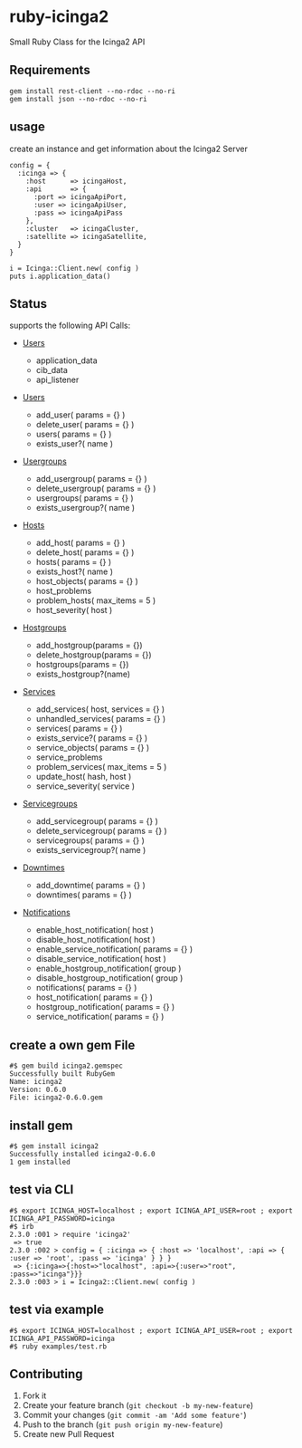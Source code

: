 # ruby-icinga2

Small Ruby Class for the Icinga2 API


## Requirements

    gem install rest-client --no-rdoc --no-ri
    gem install json --no-rdoc --no-ri

## usage

create an instance and get information about the Icinga2 Server

    config = {
      :icinga => {
        :host      => icingaHost,
        :api       => {
          :port => icingaApiPort,
          :user => icingaApiUser,
          :pass => icingaApiPass
        },
        :cluster   => icingaCluster,
        :satellite => icingaSatellite,
      }
    }

    i = Icinga::Client.new( config )
    puts i.application_data()


## Status

supports the following API Calls:

  - [Users](doc/status.md)
    * application_data
    * cib_data
    * api_listener

  - [Users](doc/users.md)
    * add_user( params = {} )
    * delete_user( params = {} )
    * users( params = {} )
    * exists_user?( name )

  - [Usergroups](doc/usergroups.md)
    * add_usergroup( params = {} )
    * delete_usergroup( params = {} )
    * usergroups( params = {} )
    * exists_usergroup?( name )

  - [Hosts](doc/hosts.md)
    * add_host( params = {} )
    * delete_host( params = {} )
    * hosts( params = {} )
    * exists_host?( name )
    * host_objects( params = {} )
    * host_problems
    * problem_hosts( max_items = 5 )
    * host_severity( host )

  - [Hostgroups](doc/hostgroups.md)
    * add_hostgroup(params = {})
    * delete_hostgroup(params = {})
    * hostgroups(params = {})
    * exists_hostgroup?(name)

  - [Services](doc/services.md)
    * add_services( host, services = {} )
    * unhandled_services( params = {} )
    * services( params = {} )
    * exists_service?( params = {} )
    * service_objects( params = {} )
    * service_problems
    * problem_services( max_items = 5 )
    * update_host( hash, host )
    * service_severity( service )

  - [Servicegroups](doc/servicegroups.md)
    * add_servicegroup( params = {} )
    * delete_servicegroup( params = {} )
    * servicegroups( params = {} )
    * exists_servicegroup?( name )

  - [Downtimes](doc/downtimes.md)
    * add_downtime( params = {} )
    * downtimes( params = {} )

  - [Notifications](doc/notifications.md)
    * enable_host_notification( host )
    * disable_host_notification( host )
    * enable_service_notification( params = {} )
    * disable_service_notification( host )
    * enable_hostgroup_notification( group )
    * disable_hostgroup_notification( group )
    * notifications( params = {} )
    * host_notification( params = {} )
    * hostgroup_notification( params = {} )
    * service_notification( params = {} )


## create a own gem File

    #$ gem build icinga2.gemspec
    Successfully built RubyGem
    Name: icinga2
    Version: 0.6.0
    File: icinga2-0.6.0.gem

## install gem

    #$ gem install icinga2
    Successfully installed icinga2-0.6.0
    1 gem installed

## test via CLI

    #$ export ICINGA_HOST=localhost ; export ICINGA_API_USER=root ; export ICINGA_API_PASSWORD=icinga
    #$ irb
    2.3.0 :001 > require 'icinga2'
     => true
    2.3.0 :002 > config = { :icinga => { :host => 'localhost', :api => { :user => 'root', :pass => 'icinga' } } }
     => {:icinga=>{:host=>"localhost", :api=>{:user=>"root", :pass=>"icinga"}}}
    2.3.0 :003 > i = Icinga2::Client.new( config )

## test via example
    #$ export ICINGA_HOST=localhost ; export ICINGA_API_USER=root ; export ICINGA_API_PASSWORD=icinga
    #$ ruby examples/test.rb



## Contributing

1. Fork it
2. Create your feature branch (`git checkout -b my-new-feature`)
3. Commit your changes (`git commit -am 'Add some feature'`)
4. Push to the branch (`git push origin my-new-feature`)
5. Create new Pull Request




